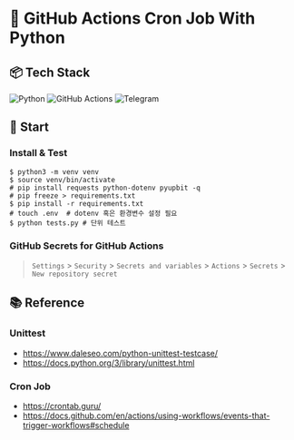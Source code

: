 # 📌 GitHub Actions Cron Job With Python

## 📦 Tech Stack
![Python](https://img.shields.io/badge/python-3776AB.svg?&style=for-the-badge&logo=python&logoColor=white)
![GitHub Actions](https://img.shields.io/badge/githubactions-2088FF.svg?&style=for-the-badge&logo=githubactions&logoColor=white)
![Telegram](https://img.shields.io/badge/telegram-26A5E4.svg?&style=for-the-badge&logo=telegram&logoColor=white) 

## 🏁 Start
### Install & Test
```shell
$ python3 -m venv venv
$ source venv/bin/activate
# pip install requests python-dotenv pyupbit -q
# pip freeze > requirements.txt
$ pip install -r requirements.txt
# touch .env  # dotenv 혹은 환경변수 설정 필요
$ python tests.py # 단위 테스트
```
### GitHub Secrets for GitHub Actions
> `Settings` > `Security` > `Secrets and variables` > `Actions` > `Secrets` > `New repository secret`

## 📚 Reference
### Unittest
- https://www.daleseo.com/python-unittest-testcase/
- https://docs.python.org/3/library/unittest.html
### Cron Job
- https://crontab.guru/
- https://docs.github.com/en/actions/using-workflows/events-that-trigger-workflows#schedule